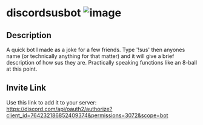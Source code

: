 # discordsusbot ![image](https://user-images.githubusercontent.com/67241239/95657672-9ab29b00-0aca-11eb-8390-43790f2614fb.png)

## Description
A quick bot I made as a joke for a few friends. Type '!sus' then anyones name (or technically anything for that matter) and it will give a brief description of how sus they are. Practically speaking functions like an 8-ball at this point.
## Invite Link
Use this link to add it to your server: https://discord.com/api/oauth2/authorize?client_id=764232186852409374&permissions=3072&scope=bot
